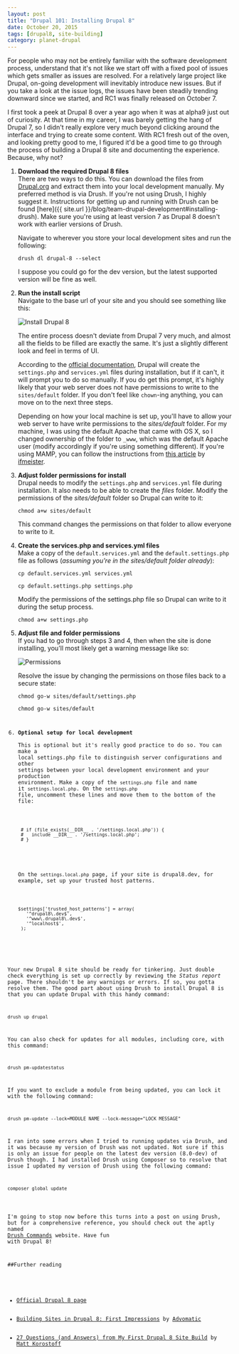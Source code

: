```yaml
---
layout: post
title: "Drupal 101: Installing Drupal 8"
date: October 20, 2015
tags: [drupal8, site-building]
category: planet-drupal
---
```


For people who may not be entirely familiar with the software development process, understand that it's not like we start off with a fixed pool of issues which gets smaller as issues are resolved. For a relatively large project like Drupal, on-going development will inevitably introduce new issues. But if you take a look at the issue logs, the issues have been steadily trending downward since we started, and RC1 was finally released on October 7.

I first took a peek at Drupal 8 over a year ago when it was at alpha9 just out of curiosity. At that time in my career, I was barely getting the hang of Drupal 7, so I didn't really explore very much beyond clicking around the interface and trying to create some content. With RC1 fresh out of the oven, and looking pretty good to me, I figured it'd be a good time to go through the process of building a Drupal 8 site and documenting the experience. Because, why not?

1. **Download the required Drupal 8 files**  
    There are two ways to do this. You can download the files from [Drupal.org](https://www.drupal.org/node/3060/release) and extract them into your local development manually. My preferred method is via Drush. If you're not using Drush, I highly suggest it. Instructions for getting up and running with Drush can be found [here]({{ site.url }}/blog/team-drupal-development#installing-drush). Make sure you're using at least version 7 as Drupal 8 doesn't work with earlier versions of Drush.

    <p class="no-margin">Navigate to wherever you store your local development sites and run the following:</p>
    <pre><code class="language-bash">drush dl drupal-8 --select</code></pre>
    I suppose you could go for the dev version, but the latest supported version will be fine as well.
2. **Run the install script**  
    Navigate to the base url of your site and you should see something like this:

    <picture>
      <source media="(min-width: 720px)" srcset="{{ site.url }}/images/posts/drupal-8/install-lg-1248.jpg 2x, {{ site.url }}/images/posts/drupal-8/install-lg-640.jpg 1x" sizes="60vw">
      <source srcset="{{ site.url }}/images/posts/drupal-8/install-sm-766.jpg 2x, {{ site.url }}/images/posts/drupal-8/install-sm-480.jpg 1x" sizes="90vw">
      <img src="{{ site.url }}/images/posts/drupal-8/install-sm-480.jpg" alt="Install Drupal 8">
    </picture>

    The entire process doesn't deviate from Drupal 7 very much, and almost all the fields to be filled are exactly the same. It's just a slightly different look and feel in terms of UI.

    According to the [official documentation](https://api.drupal.org/api/drupal/core!INSTALL.txt/8), Drupal will create the `settings.php` and `services.yml` files during installation, but if it can't, it will prompt you to do so manually. If you do get this prompt, it's highly likely that your web server does not have permissions to write to the `sites/default` folder. If you don't feel like `chown`-ing anything, you can move on to the next three steps.

    Depending on how your local machine is set up, you'll have to allow your web server to have write permissions to the *sites/default* folder. For my machine, I was using the default Apache that came with OS X, so I changed ownership of the folder to `_www`, which was the default Apache user (modify accordingly if you're using something different). If you're using MAMP, you can follow the instructions from [this article](http://ifmeister.com/mamp-file-permissions-for-a-local-development-environment/) by [ifmeister](http://ifmeister.com/). 

3. **Adjust folder permissions for install**  
    Drupal needs to modify the `settings.php` and `services.yml` file during installation. It also needs to be able to create the *files* folder. Modify the permissions of the *sites/default* folder so Drupal can write to it:
    <pre><code class="language-bash">chmod a+w sites/default</code></pre>
    This command changes the permissions on that folder to allow everyone to write to it.
4. **Create the services.php and services.yml files**  
    Make a copy of the `default.services.yml` and the `default.settings.php` file as follows (*assuming you're in the sites/default folder already*):
    <pre><code class="language-bash">cp default.services.yml services.yml</code></pre>
    <pre><code class="language-bash">cp default.settings.php settings.php</code></pre>
    <p class="no-margin">Modify the permissions of the settings.php file so Drupal can write to it during the setup process.</p>
    <pre><code class="language-bash">chmod a+w settings.php</code></pre>
5. **Adjust file and folder permissions**  
    If you had to go through steps 3 and 4, then when the site is done installing, you'll most likely get a warning message like so:

    <picture>
      <source media="(min-width: 720px)" srcset="{{ site.url }}/images/posts/drupal-8/permissions-lg-1280.jpg 2x, {{ site.url }}/images/posts/drupal-8/permissions-lg-640.jpg 1x" sizes="60vw">
      <source srcset="{{ site.url }}/images/posts/drupal-8/permissions-sm-738.jpg 2x, {{ site.url }}/images/posts/drupal-8/permissions-sm-480.jpg 1x" sizes="90vw">
      <img src="{{ site.url }}/images/posts/drupal-8/permissions-sm-480.jpg" alt="Permissions">
    </picture>

    Resolve the issue by changing the permissions on those files back to a secure state:
    <pre><code class="language-bash">chmod go-w sites/default/settings.php</code></pre>
    <pre><code class="language-bash">chmod go-w sites/default
6. **Optional setup for local development**  
    This is optional but it's really good practice to do so. You can make a local settings.php file to distinguish server configurations and other settings between your local development environment and your production environment. 
    Make a copy of the `settings.php` file and name it `settings.local.php`. On the `settings.php` file, uncomment these lines and move them to the bottom of the file:
    <pre><code class="language-php"> # if (file_exists(__DIR__ . '/settings.local.php')) {
    #   include __DIR__ . '/settings.local.php';
    # }</code></pre>
    <p class="no-margin">On the <code>settings.local.php</code> page, if your site is drupal8.dev, for example, set up your trusted host patterns.</p>
    <pre><code class="language-php">$settings['trusted_host_patterns'] = array(
      '^drupal8\.dev$',
      '^www\.drupal8\.dev$',
      '^localhost$',
    );</code></pre>

<p class="no-margin">Your new Drupal 8 site should be ready for tinkering. Just double check everything is set up correctly by reviewing the <em>Status report</em> page. There shouldn't be any warnings or errors. If so, you gotta resolve them. The good part about using Drush to install Drupal 8 is that you can update Drupal with this handy command:</p>
<pre><code class="language-bash">drush up drupal</code></pre>
<p class="no-margin">You can also check for updates for all modules, including core, with this command:</p>
<pre><code class="language-bash">drush pm-updatestatus</code></pre>
<p class="no-margin">If you want to exclude a module from being updated, you can lock it with the following command:</p>
<pre><code class="language-bash">drush pm-update --lock=MODULE_NAME --lock-message="LOCK_MESSAGE"</code></pre>
<p class="no-margin">I ran into some errors when I tried to running updates via Drush, and it was because my version of Drush was not updated. Not sure if this is only an issue for people on the latest dev version (8.0-dev) of Drush though. I had installed Drush using Composer so to resolve that issue I updated my version of Drush using the following command:</p>
<pre><code class="language-bash">composer global update</code></pre>

I'm going to stop now before this turns into a post on using Drush, but for a comprehensive reference, you should check out the aptly named [Drush Commands](http://drushcommands.com/) website. Have fun with Drupal 8!

##Further reading
<ul>
  <li class="no-margin"><a href="https://www.drupal.org/drupal-8.0">Official Drupal 8 page</a></li>
  <li class="no-margin"><a href="https://www.advomatic.com/blog/building-sites-in-drupal-8-first-impressions">Building Sites in Drupal 8: First Impressions</a> by <a href="https://www.advomatic.com">Advomatic</a></li>
  <li><a href="http://mattkorostoff.com/article/27-questions-and-answers-drupal-8">27 Questions (and Answers) from My First Drupal 8 Site Build</a> by <a href="http://mattkorostoff.com/">Matt Korostoff</a></li>
</ul>
